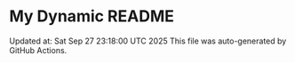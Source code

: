 # My Dynamic README
Updated at: Sat Sep 27 23:18:00 UTC 2025
This file was auto-generated by GitHub Actions.
